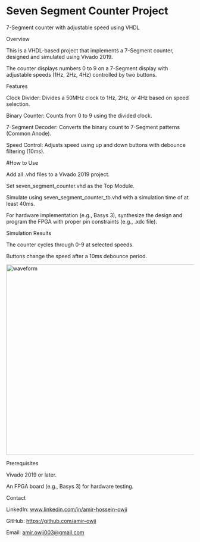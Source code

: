 # Seven Segment Counter Project
7-Segment counter with adjustable speed using VHDL

Overview

This is a VHDL-based project that implements a 7-Segment counter, designed and simulated using Vivado 2019. 

The counter displays numbers 0 to 9 on a 7-Segment display with adjustable speeds (1Hz, 2Hz, 4Hz) controlled by two buttons.

Features

Clock Divider: Divides a 50MHz clock to 1Hz, 2Hz, or 4Hz based on speed selection.

Binary Counter: Counts from 0 to 9 using the divided clock.

7-Segment Decoder: Converts the binary count to 7-Segment patterns (Common Anode).

Speed Control: Adjusts speed using up and down buttons with debounce filtering (10ms).

#How to Use

Add all .vhd files to a Vivado 2019 project.

Set seven_segment_counter.vhd as the Top Module.

Simulate using seven_segment_counter_tb.vhd with a simulation time of at least 40ms.

For hardware implementation (e.g., Basys 3), synthesize the design and program the FPGA with proper pin constraints (e.g., .xdc file).

Simulation Results

The counter cycles through 0-9 at selected speeds.

Buttons change the speed after a 10ms debounce period.

<img width="1882" height="512" alt="waveform" src="https://github.com/user-attachments/assets/ac490bdb-4a88-4561-bd47-4a612419ba58" />

Prerequisites

Vivado 2019 or later.

An FPGA board (e.g., Basys 3) for hardware testing.

Contact

LinkedIn: www.linkedin.com/in/amir-hossein-owji

GitHub: https://github.com/amir-owji

Email: amir.owji003@gmail.com
